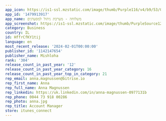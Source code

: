 ```yaml
---
app_icon: https://is1-ssl.mzstatic.com/image/thumb/Purple116/v4/b9/53/06/b9530647-7d85-13f3-41eb-9ef3e266ed52/AppIcon-1x_U007emarketing-6-0-85-220.png/1024x1024bb.png
app_id: '1479913917'
app_name: משלוחה - מערכת ניהול למסעדנים
app_screenshot: https://is1-ssl.mzstatic.com/image/thumb/PurpleSource124/v4/4a/9d/0c/4a9d0cd4-7f1c-3a41-594c-0decc3acf292/27f71c8c-1ffe-4cb0-b96b-a9597922c497_Simulator_Screen_Shot_-_iPhone_11_Pro_Max_-_2021-01-19_at_10.07.46.png/1242x2688bb.png
category: Business
country: IL
id: HffrCfKY1tij
language: en
most_recent_release: '2024-02-01T00:00:00'
publisher_id: '1142147654'
publisher_name: Mishloha
rank: '304'
release_count_in_past_year: '12'
release_count_in_past_year_category: 16
release_count_in_past_year_top_in_category: 21
rep_email: anna.magnussen@bitrise.io
rep_first_name: Anna
rep_full_name: Anna Magnussen
rep_linkedin: https://uk.linkedin.com/in/anna-magnussen-0977131b
rep_phone: 0044 73 918 00286
rep_photo: anna.jpg
rep_title: Account Manager
store: itunes_connect
---
```

